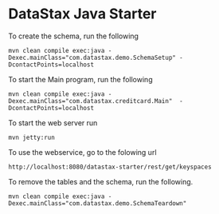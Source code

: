 DataStax Java Starter
========================

To create the schema, run the following

	mvn clean compile exec:java -Dexec.mainClass="com.datastax.demo.SchemaSetup" -DcontactPoints=localhost
	
To start the Main program, run the following 
	
	mvn clean compile exec:java -Dexec.mainClass="com.datastax.creditcard.Main"  -DcontactPoints=localhost
	
To start the web server run 

	mvn jetty:run

To use the webservice, go to the folowing url

	http://localhost:8080/datastax-starter/rest/get/keyspaces

To remove the tables and the schema, run the following.

    mvn clean compile exec:java -Dexec.mainClass="com.datastax.demo.SchemaTeardown"
    
    
